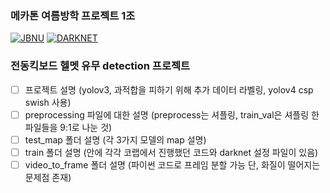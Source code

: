 ### 메카톤 여름방학 프로젝트 1조

[![JBNU](https://img.shields.io/badge/JBNU-mecathon-9cf?style=for-the-badge&logo=appveyor)](https://www.jbnu.ac.kr/kor/)
[![DARKNET](https://img.shields.io/badge/darknet-yolo-brightgreen?style=for-the-badge&logo=appveyor)](https://github.com/AlexeyAB/darknet)

### 전동킥보드 헬멧 유무 detection 프로젝트

- [ ] 프로젝트 설명 (yolov3, 과적합을 피하기 위해 추가 데이터 라벨링, yolov4 csp swish 사용)
- [ ] preprocessing 파일에 대한 설명 (preprocess는 셔플링, train_val은 셔플링 한 파일들을 9:1로 나눈 것)
- [ ] test_map 폴더 설명 (각 3가지 모델의 map 설명)
- [ ] train 폴더 설명 (안에 각각 코랩에서 진행했던 코드와 darknet 설정 파일이 있음)
- [ ] video_to_frame 폴더 설명 (파이썬 코드로 프레임 분할 가능 단, 화질이 떨어지는 문제점 존재)